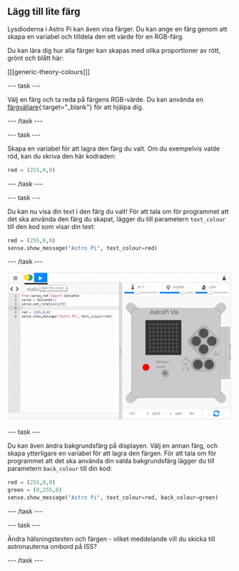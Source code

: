 ## Lägg till lite färg

Lysdioderna i Astro Pi kan även visa färger. Du kan ange en färg genom att skapa en variabel och tilldela den ett värde för en RGB-färg.

Du kan lära dig hur alla färger kan skapas med olika proportioner av rött, grönt och blått här:

[[[generic-theory-colours]]]

--- task ---

Välj en färg och ta reda på färgens RGB-värde. Du kan använda en [färgväljare](https://www.w3schools.com/colors/colors_rgb.asp){:target="_blank"} för att hjälpa dig.

--- /task ---

--- task ---

Skapa en variabel för att lagra den färg du valt. Om du exempelvis valde röd, kan du skriva den här kodraden:

```python
red = (255,0,0)
```

--- /task ---

--- task ---

Du kan nu visa din text i den färg du valt! För att tala om för programmet att det ska använda den färg du skapat, lägger du till parametern `text_colour` till den kod som visar din text:

```python
red = (255,0,0)
sense.show_message("Astro Pi", text_colour=red)
```

--- /task ---

![visa meddelande i färg](images/show-message-color.gif)

--- task ---

Du kan även ändra bakgrundsfärg på displayen. Välj en annan färg, och skapa ytterligare en variabel för att lagra den färgen. För att tala om för programmet att det ska använda din valda bakgrundsfärg lägger du till parametern `back_colour` till din kod:

```python
red = (255,0,0)
green = (0,255,0)
sense.show_message("Astro Pi", text_colour=red, back_colour=green)
```

--- /task ---

--- task ---

Ändra hälsningstexten och färgen - vilket meddelande vill du skicka till astronauterna ombord på ISS?

--- /task ---